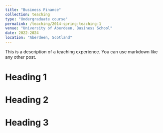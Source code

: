```yaml
---
title: "Business Finance"
collection: teaching
type: "Undergraduate course"
permalink: /teaching/2014-spring-teaching-1
venue: "University of Aberdeen, Business School"
date: 2022-2024
location: "Aberdeen, Scotland"
---
```


This is a description of a teaching experience. You can use markdown like any other post.

Heading 1
======

Heading 2
======

Heading 3
======
